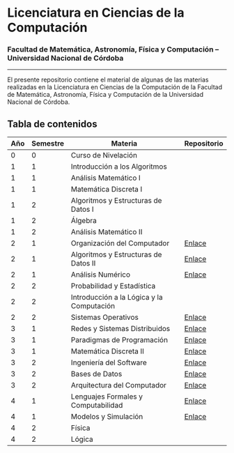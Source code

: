 # Licenciatura en Ciencias de la Computación

### Facultad de Matemática, Astronomía, Física y Computación – Universidad Nacional de Córdoba

---

El presente repositorio contiene el material de algunas de las materias realizadas en la Licenciatura en Ciencias de la Computación de la Facultad de Matemática, Astronomía, Física y Computación de la Universidad Nacional de Córdoba.

## Tabla de contenidos

<div align="center">

<!-- prettier-ignore -->
| Año | Semestre | Materia | Repositorio |
| --- | -------- | ------- | ----------- |
| 0 | 0 | Curso de Nivelación | |
| 1 | 1 | Introducción a los Algoritmos | |
| 1 | 1 | Análisis Matemático I | |
| 1 | 1 | Matemática Discreta I | |
| 1 | 2 | Algoritmos y Estructuras de Datos I | |
| 1 | 2 | Álgebra | |
| 1 | 2 | Análisis Matemático II | |
| 2 | 1 | Organización del Computador | [Enlace](https://github.com/helcsnewsxd/famaf-computer_science-computer_organization) |
| 2 | 1 | Algoritmos y Estructuras de Datos II | [Enlace](https://github.com/helcsnewsxd/famaf-computer_science-data_structures_and_algorithms_ii) |
| 2 | 1 | Análisis Numérico | [Enlace](https://github.com/helcsnewsxd/famaf-computer_science-numerical_analysis) |
| 2 | 2 | Probabilidad y Estadística | |
| 2 | 2 | Introducción a la Lógica y la Computación | |
| 2 | 2 | Sistemas Operativos | [Enlace](https://github.com/helcsnewsxd/famaf-computer_science-operating_systems) |
| 3 | 1 | Redes y Sistemas Distribuidos | [Enlace](https://github.com/helcsnewsxd/famaf-computer_science-networks_and_distributed_systems) |
| 3 | 1 | Paradigmas de Programación | [Enlace](https://github.com/helcsnewsxd/famaf-computer_science-programming_paradigms) |
| 3 | 1 | Matemática Discreta II | [Enlace](https://github.com/helcsnewsxd/famaf-computer_science-discrete_mathematics_ii) |
| 3 | 2 | Ingeniería del Software | [Enlace](https://github.com/helcsnewsxd/famaf-computer_science-software_engineering) |
| 3 | 2 | Bases de Datos | [Enlace](https://github.com/helcsnewsxd/famaf-computer_science-databases) |
| 3 | 2 | Arquitectura del Computador | [Enlace](https://github.com/helcsnewsxd/famaf-computer_science-computer_architecture) |
| 4 | 1 | Lenguajes Formales y Computabilidad | [Enlace](https://github.com/helcsnewsxd/famaf-computer_science-formal_languages_and_computability) |
| 4 | 1 | Modelos y Simulación | [Enlace](https://github.com/helcsnewsxd/famaf-computer_science-models_and_simulation) |
| 4 | 2 | Física | |
| 4 | 2 | Lógica | |

</div>
